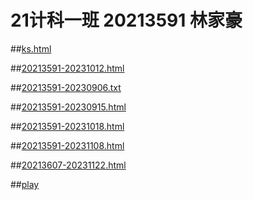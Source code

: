 # 21计科一班 20213591 林家豪
##[ks.html](https://linjh0.github.io/linjh/ks.html) 

##[20213591-20231012.html](https://linjh0.github.io/linjh/20213591-20231012.html) 

##[20213591-20230906.txt](https://linjh0.github.io/linjh/20213591-20230906.txt) 

##[20213591-20230915.html](https://linjh0.github.io/linjh/20213591-20230915.html) 

##[20213591-20231018.html](https://linjh0.github.io/linjh/20213591-20231018.html) 

##[20213591-20231108.html](https://linjh0.github.io/linjh/20213591-20231108.html) 

##[20213607-20231122.html](https://linjh0.github.io/linjh/20213607-20231122.html) 

##[play](https://linjh0.github.io/linjh/play) 
